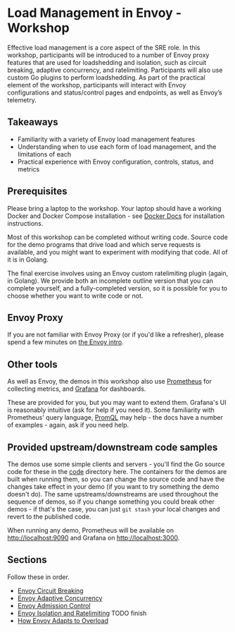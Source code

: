 # Load Management in Envoy - Workshop

Effective load management is a core aspect of the SRE role. In this workshop, participants will be introduced to a number of Envoy proxy features that are used for loadshedding and isolation, such as circuit breaking, adaptive concurrency, and ratelimiting. Participants will also use custom Go plugins to perform loadshedding. As part of the practical element of the workshop, participants will interact with Envoy configurations and status/control pages and endpoints, as well as Envoy’s telemetry.  

## Takeaways

* Familiarity with a variety of Envoy load management features
* Understanding when to use each form of load management, and the limitations of each
* Practical experience with Envoy configuration, controls, status, and metrics

## Prerequisites

Please bring a laptop to the workshop. Your laptop should have a working Docker and Docker Compose installation - see [Docker Docs](https://docs.docker.com/compose/install/) for installation instructions.

Most of this workshop can be completed without writing code. Source code for the demo programs that drive load and which serve requests is available, and you might want to experiment with modifying that code. All of it is in Golang.

The final exercise involves using an Envoy custom ratelimiting plugin (again, in Golang). We provide both an incomplete outline version that you can complete yourself, and a fully-completed version, so it is possible for you to choose whether you want to write code or not. 

## Envoy Proxy

If you are not familiar with Envoy Proxy (or if you'd like a refresher), please spend a few minutes on
[the Envoy intro](./envoy.md).

## Other tools

As well as Envoy, the demos in this workshop also use [Prometheus](https://prometheus.io/) for collecting 
metrics, and [Grafana](https://grafana.com/docs/grafana/latest/introduction/) for dashboards.

These are provided for you, but you may want to extend them. 
Grafana's UI is reasonably intuitive (ask for help if you need it).
Some familiarity with Prometheus' query language, [PromQL](https://prometheus.io/docs/prometheus/latest/querying/basics/) may help - the docs have a number of examples - again, ask if you need help.

## Provided upstream/downstream code samples

The demos use some simple clients and servers - you'll find the Go source code for these in the [code](./code) 
directory here. The containers for the demos are built when running them, so you can change the source code and
have the changes take effect in your demo (if you want to try something the demo doesn't do).
The same upstreams/downstreams are used throughout the sequence of demos, so if you change something you could break other demos - if that's the case, you can just `git stash` your local changes and revert to the published code.

When running any demo, Prometheus will be available on [http://localhost:9090](http://localhost:9090) and
Grafana on [http://localhost:3000](http://localhost:3000).

## Sections

Follow these in order.

 * [Envoy Circuit Breaking](/circuitbreaking/README.md)
 * [Envoy Adaptive Concurrency](/adaptiveconcurrency/README.md)
 * [Envoy Admission Control](/admissioncontrol/README.md)
 * [Envoy Isolation and Ratelimiting](/isolation/README.md) TODO finish
 * [How Envoy Adapts to Overload](/envoyoverload/README.md) 